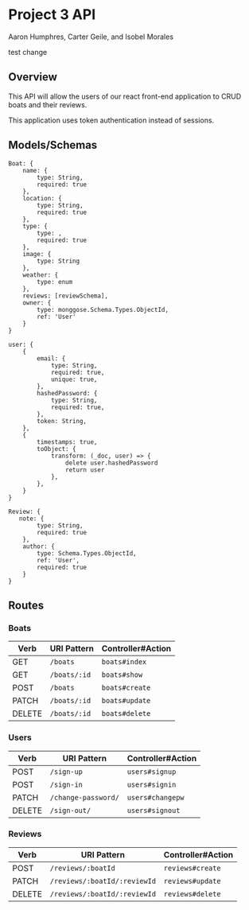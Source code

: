# Project 3 API

Aaron Humphres, Carter Geile, and Isobel Morales

test change

## Overview 

This API will allow the users of our react front-end application to CRUD boats and their reviews. 

This application uses token authentication instead of sessions. 

## Models/Schemas
```
Boat: {
    name: {
        type: String,
        required: true
    },
    location: {
        type: String,
        required: true
    },
    type: {
        type: ,
        required: true
    },
    image: {
        type: String
    },
    weather: {
        type: enum
    },
    reviews: [reviewSchema],
    owner: {
        type: monggose.Schema.Types.ObjectId,
        ref: 'User'
    }
}

user: {
    {
		email: {
			type: String,
			required: true,
			unique: true,
		},
		hashedPassword: {
			type: String,
			required: true,
		},
		token: String,
	},
	{
		timestamps: true,
		toObject: {
			transform: (_doc, user) => {
				delete user.hashedPassword
				return user
			},
		},
	}
}

Review: {
   note: {
        type: String,
        required: true
    },
    author: {
        type: Schema.Types.ObjectId,
        ref: 'User',
        required: true
    } 
}
```

## Routes

### Boats

| Verb   | URI Pattern   | Controller#Action |
|--------|---------------|-------------------|
| GET    | `/boats`      | `boats#index`     |
| GET    | `/boats/:id`  | `boats#show`      |
| POST   | `/boats`      | `boats#create`    |
| PATCH  | `/boats/:id`  | `boats#update`    |
| DELETE | `/boats/:id`  | `boats#delete`    |

### Users

| Verb   | URI Pattern            | Controller#Action |
|--------|------------------------|-------------------|
| POST   | `/sign-up`             | `users#signup`    |
| POST   | `/sign-in`             | `users#signin`    |
| PATCH  | `/change-password/`    | `users#changepw`  |
| DELETE | `/sign-out/`           | `users#signout`   |

### Reviews

| Verb   | URI Pattern                   | Controller#Action  |
|--------|-------------------------------|--------------------|
| POST   | `/reviews/:boatId`            | `reviews#create`   |
| PATCH  | `/reviews/:boatId/:reviewId`  | `reviews#update`   |
| DELETE | `/reviews/:boatId/:reviewId`  | `reviews#delete`   |